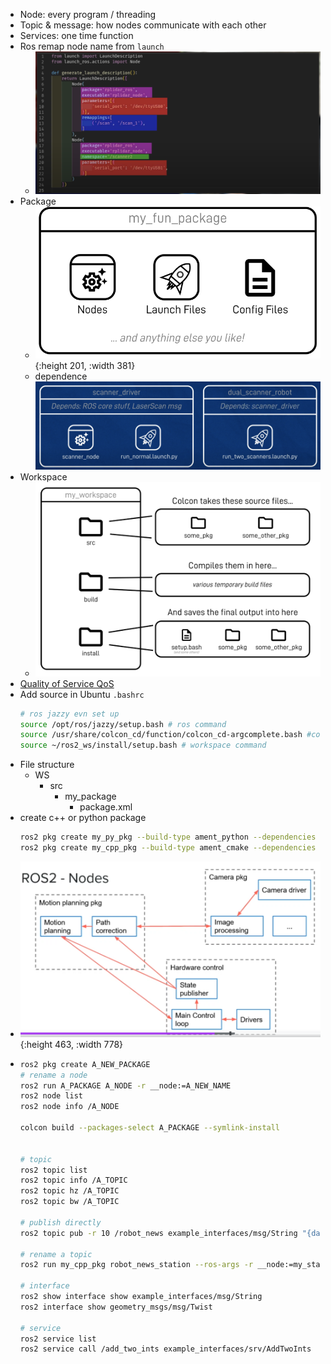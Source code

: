 - Node: every program / threading
- Topic & message: how nodes communicate with each other
- Services: one time function
- Ros remap node name from `launch`
	- ![image.png](../assets/image_1686260428021_0.png)
- Package
	- ![image.png](../assets/image_1686260792774_0.png){:height 201, :width 381}
	- dependence
	  ![image.png](../assets/image_1686260853143_0.png)
- Workspace
	- ![image.png](../assets/image_1686261313552_0.png)
- [Quality of Service QoS](https://docs.ros.org/en/foxy/Concepts/About-Quality-of-Service-Settings.html)
- Add source in Ubuntu `.bashrc`
  ```bash
  # ros jazzy evn set up
  source /opt/ros/jazzy/setup.bash # ros command
  source /usr/share/colcon_cd/function/colcon_cd-argcomplete.bash #colcon autocomplete
  source ~/ros2_ws/install/setup.bash # workspace command
  ```
- File structure
	- WS
		- src
			- my_package
				- package.xml
- create c++ or python package
  ```bash
  ros2 pkg create my_py_pkg --build-type ament_python --dependencies rclpy
  ros2 pkg create my_cpp_pkg --build-type ament_cmake --dependencies rclcpp
  ```
- ![image.png](../assets/image_1733300939828_0.png){:height 463, :width 778}
- ```bash
  ros2 pkg create A_NEW_PACKAGE
  # rename a node
  ros2 run A_PACKAGE A_NODE -r __node:=A_NEW_NAME
  ros2 node list
  ros2 node info /A_NODE
  
  colcon build --packages-select A_PACKAGE --symlink-install
  
  
  # topic
  ros2 topic list
  ros2 topic info /A_TOPIC
  ros2 topic hz /A_TOPIC
  ros2 topic bw /A_TOPIC
  
  # publish directly
  ros2 topic pub -r 10 /robot_news example_interfaces/msg/String "{data: 'hello from termina'}"
  
  # rename a topic
  ros2 run my_cpp_pkg robot_news_station --ros-args -r __node:=my_station -r robot_news:=my_news
  
  # interface
  ros2 show interface show example_interfaces/msg/String
  ros2 interface show geometry_msgs/msg/Twist
  
  # service
  ros2 service list
  ros2 service call /add_two_ints example_interfaces/srv/AddTwoInts  "{a: 2,b: 4}"
  ```